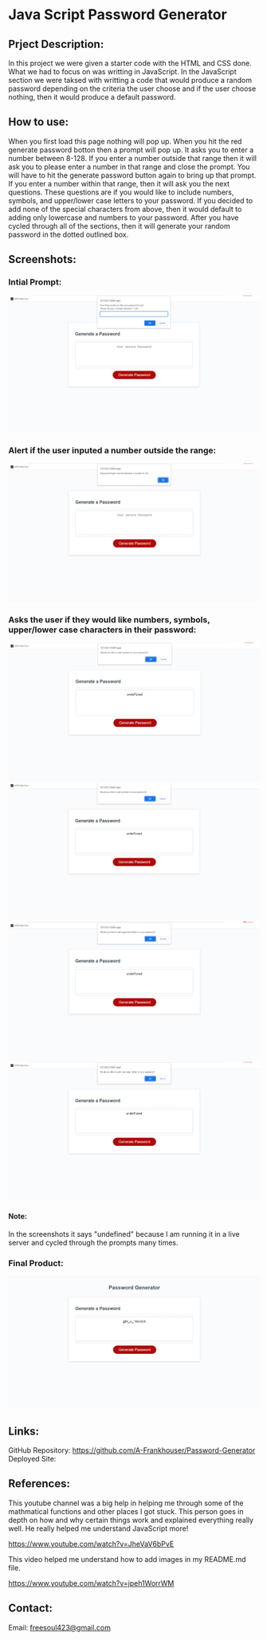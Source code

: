 # Java Script Password Generator

## Prject Description:
In this project we were given a starter code with the HTML and CSS done. What we had to focus on was writting in JavaScript. In the JavaScript section we were taksed with writting a code that would produce a random password depending on the criteria the user choose and if the user choose nothing, then it would produce a default password.

## How to use:
When you first load this page nothing will pop up. When you hit the red generate password botton then a prompt will pop up. It asks you to enter a number between 8-128. If you enter a number outside that range then it will ask you to please enter a number in that range and close the prompt. You will have to hit the generate password button again to bring up that prompt. If you enter a number within that range, then it will ask you the next questions. These questions are if you would like to include numbers, symbols, and upper/lower case letters to your password. If you decided to add none of the special characters from above, then it would default to adding only lowercase and numbers to your password. After you have cycled through all of the sections, then it will generate your random password in the dotted outlined box.

## Screenshots:

### Intial Prompt:

![](Screenshots/Screenshot%20(10).png)

### Alert if the user inputed a number outside the range:

![](Screenshots/Screenshot%20(11).png)

### Asks the user if they would like numbers, symbols, upper/lower case characters in their password:

![](Screenshots/Screenshot%20(12).png)
![](Screenshots/Screenshot%20(13).png)
![](Screenshots/Screenshot%20(14).png)
![](Screenshots/Screenshot%20(15).png)

#### Note: 
In the screenshots it says "undefined" because I am running it in a live server and cycled through the prompts many times.

### Final Product:

![](Screenshots/Screenshot%20(16).png)

## Links:
GitHub Repository: https://github.com/A-Frankhouser/Password-Generator
Deployed Site: 

## References:
This youtube channel was a big help in helping me through some of the mathmatical functions and other places I got stuck. This person goes in depth on how and why certain things work and explained everything really well. He really helped me understand JavaScript more!

https://www.youtube.com/watch?v=JheVaV6bPvE

This video helped me understand how to add images in my README.md file.

https://www.youtube.com/watch?v=jpeh1WorrWM

## Contact:
Email: freesoul423@gmail.com

